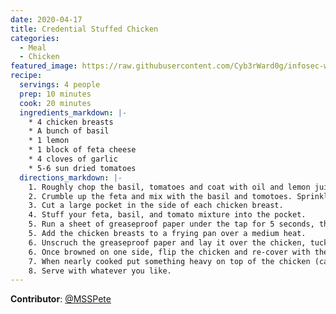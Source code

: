 ```yaml
---
date: 2020-04-17
title: Credential Stuffed Chicken
categories:
  - Meal
  - Chicken
featured_image: https://raw.githubusercontent.com/Cyb3rWard0g/infosec-well-done/master/docs/images/posts/cred-stuff-chick.jpg
recipe:
  servings: 4 people
  prep: 10 minutes
  cook: 20 minutes
  ingredients_markdown: |-
    * 4 chicken breasts
    * A bunch of basil
    * 1 lemon
    * 1 block of feta cheese
    * 4 cloves of garlic
    * 5-6 sun dried tomatoes
  directions_markdown: |-
    1. Roughly chop the basil, tomatoes and coat with oil and lemon juice.
    2. Crumble up the feta and mix with the basil and tomotoes. Sprinkle in rosemary.
    3. Cut a large pocket in the side of each chicken breast.
    4. Stuff your feta, basil, and tomato mixture into the pocket.
    5. Run a sheet of greaseproof paper under the tap for 5 seconds, then shake of the excess water and loosley scrunch it into a ball.
    5. Add the chicken breasts to a frying pan over a medium heat.
    6. Unscruch the greaseproof paper and lay it over the chicken, tucking it in at the edges to form a seal.
    6. Once browned on one side, flip the chicken and re-cover with the greaseproof paper.
    7. When nearly cooked put something heavy on top of the chicken (cast iron pan, brick etc.) to flatten it.
    8. Serve with whatever you like.
---
```


**Contributor**: [@MSSPete](https://twitter.com/MSSPete) 